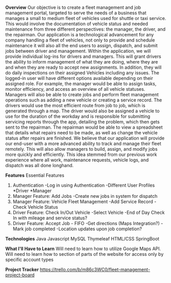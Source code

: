 
**Overview**
Our objective is to create a fleet management and job management portal, targeted to serve the needs of a business that manages a small to medium fleet of vehicles used for shuttle or taxi service. This would involve the documentation of vehicle status and needed maintenance from three different perspectives: the manager, the driver, and the repairman. Our application is a technological advancement for any company handling a fleet of vehicles, not only to provide and schedule maintenance it will also all the end users to assign, dispatch, and submit jobs between driver and management.
Within the application, we will provide individual log-ins for drivers and managers. This will grant drivers the ability to inform management of what they are doing, where they are and when they are ready to accept new assignments. In addition, they will do daily inspections on their assigned Vehicles including any issues. The logged-in user will have different options available depending on their assigned role. For example, the manager would be able to assign tasks, monitor efficiency, and access an overview of all vehicle statuses. Managers will also be able to create jobs and perform fleet management operations such as adding a new vehicle or creating a service record. The drivers would use the most efficient route from job to job, which is generated through a map. The driver would also be assigned a vehicle to use for the duration of the workday and is responsible for submitting servicing reports through the app, detailing the problem, which then gets sent to the repairman. The repairman would be able to view a spreadsheet that details what repairs need to be made, as well as change the vehicle status after repairs are finished.
We believe that our application will provide our end-user with a more advanced ability to track and manage their fleet remotely. This will also allow managers to build, assign, and modify jobs more quickly and efficiently. This idea stemmed from our previous work experience where all work, maintenance requests, vehicle logs, and dispatch was all done longhand.

**Features**
Essential Features

1. Authentication
   -Log in using Authentication
   -Different User Profiles
      *Driver
      *Manager
2. Manager Feature: Add Jobs
    -Create new jobs in system for dispatch
3. Manager Feature: Vehicle Fleet Management
    -Add Service Record
    -Check Vehicle Status
4. Driver Feature: Check In/Out Vehicle
    -Select Vehicle
    -End of Day Check In with mileage and service status?
5. Driver Feature: Accept Job - FIFO
    -Get directions (Maps Integration?)
    -Mark job completed
    -Location updates upon job completion?


**Technologies**
Java
Javascript
MySQL
Thymeleaf
HTML/CSS
SpringBoot

**What I'll Have to Learn**
Will need to learn how to utilize Google Maps API.
Will need to learn how to section of parts of the website for access only by specific account types

**Project Tracker**
https://trello.com/b/m86c3WC0/fleet-management-project-board
